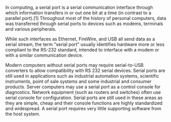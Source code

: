 In computing, a serial port is a serial communication interface through which information transfers in or out one bit at a time (in contrast to a parallel port).[1] Throughout most of the history of personal computers, data was transferred through serial ports to devices such as modems, terminals and various peripherals.

While such interfaces as Ethernet, FireWire, and USB all send data as a serial stream, the term "serial port" usually identifies hardware more or less compliant to the RS-232 standard, intended to interface with a modem or with a similar communication device.

Modern computers without serial ports may require serial-to-USB converters to allow compatibility with RS 232 serial devices. Serial ports are still used in applications such as industrial automation systems, scientific instruments, point of sale systems and some industrial and consumer products. Server computers may use a serial port as a control console for diagnostics. Network equipment (such as routers and switches) often use serial console for configuration. Serial ports are still used in these areas as they are simple, cheap and their console functions are highly standardized and widespread. A serial port requires very little supporting software from the host system.
